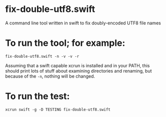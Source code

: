 fix-double-utf8.swift
=====================

A command line tool written in swift to fix doubly-encoded UTF8 file names

To run the tool; for example:
=============================
    fix-double-utf8.swift -n -v -v -r

Assuming that a swift capable xcrun is installed and in your PATH, this should print lots
of stuff about examining directories and renaming, but because of the `-n`, nothing will be
changed.

To run the test:
================
    xcrun swift -g -D TESTING fix-double-utf8.swift
